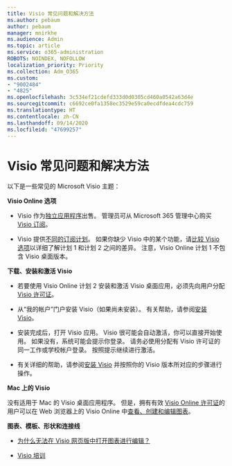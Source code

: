 ```yaml
---
title: Visio 常见问题和解决方法
ms.author: pebaum
author: pebaum
manager: mnirkhe
ms.audience: Admin
ms.topic: article
ms.service: o365-administration
ROBOTS: NOINDEX, NOFOLLOW
localization_priority: Priority
ms.collection: Adm_O365
ms.custom:
- "9002484"
- "4825"
ms.openlocfilehash: 3c534ef21cdefd333d0d0305cd460a0542a63d4e
ms.sourcegitcommit: c6692ce0fa1358ec3529e59ca0ecdfdea4cdc759
ms.translationtype: HT
ms.contentlocale: zh-CN
ms.lasthandoff: 09/14/2020
ms.locfileid: "47699257"
---
```

# <a name="visio-common-issues-and-resolutions"></a>Visio 常见问题和解决方法

以下是一些常见的 Microsoft Visio 主题：

**Visio Online 选项**

- Visio 作为[独立应用程序](https://products.office.com/visio/flowchart-software)出售。 管理员可从 Microsoft 365 管理中心购买 [Visio 订阅](https://docs.microsoft.com/alchemyinsights/purchase-visio-subscription)。

- Visio 提供[不同的订阅计划](https://products.office.com/visio/microsoft-visio-plans-and-pricing-compare-visio-options)。 如果你缺少 Visio 中的某个功能，请[比较 Visio 选项](https://products.office.com/visio/microsoft-visio-plans-and-pricing-compare-visio-options)以详细了解计划 1 和计划 2 之间的差异。  注意，Visio Online 计划 1 不包含 Visio 桌面版本。

**下载、安装和激活 Visio**

- 若要使用 Visio Online 计划 2 安装和激活 Visio 桌面应用，必须先向用户分配 [Visio 许可证](https://docs.microsoft.com/microsoft-365/admin/add-users/add-users)。

- 从“我的帐户”门户安装 Visio（如果尚未安装）。 有关帮助，请参阅[安装 Visio](https://support.office.com/article/f98f21e3-aa02-4827-9167-ddab5b025710)。

- 安装完成后，打开 Visio 应用。 Visio 很可能会自动激活，你可以直接开始使用。 如果没有，系统可能会提示你登录。 请务必使用分配有 Visio 许可证的同一工作或学校帐户登录。 按照提示继续进行激活。

- 有关详细的帮助，请参阅[安装 Visio](https://support.office.com/article/f98f21e3-aa02-4827-9167-ddab5b025710) 并按照你的 Visio 版本所对应的步骤进行操作。

**Mac 上的 Visio**

没有适用于 Mac 的 Visio 桌面应用程序。 但是，拥有有效 [Visio Online 许可证](https://docs.microsoft.com/microsoft-365/admin/add-users/add-users)的用户可以在 Web 浏览器上的 Visio Online 中[查看、创建和编辑图表](https://support.office.com/article/06f04845-91b8-4e8f-881f-a43c970735fc)。

**图表、模板、形状和连接线**

- [为什么无法在 Visio 网页版中打开图表进行编辑？](https://support.microsoft.com/office/ea4a23d3-21d3-4878-945e-cf1be4140357)

- [Visio 培训](https://support.office.com/article/visio-training-e058bcfa-1d90-4653-afc6-e84d54cf94a6)
